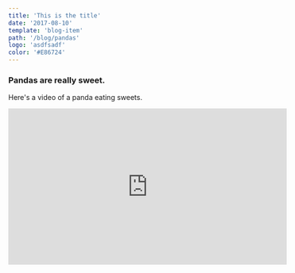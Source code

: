 ```yaml
---
title: 'This is the title'
date: '2017-08-10'
template: 'blog-item'
path: '/blog/pandas'
logo: 'asdfsadf'
color: '#E86724'
---
```


### Pandas are really sweet.

Here's a video of a panda eating sweets.

<iframe width="560" height="315" src="https://www.youtube.com/embed/4n0xNbfJLR8" frameborder="0" allowfullscreen>
</iframe>